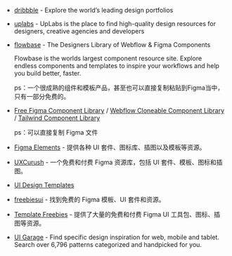 - [dribbble](https://dribbble.com/shots) - Explore the world’s leading design portfolios
- [uplabs](https://www.uplabs.com/) - UpLabs is the place to find high-quality design resources for designers, creative agencies and developers
- [flowbase](https://www.flowbase.co/) - The Designers Library of Webflow & Figma Components

    Flowbase is the worlds largest component resource site. Explore endless components and templates to inspire your workflows and help you build better, faster.

    ps：一个很成熟的组件和模板产品，甚至也可以直接复制粘贴到Figma当中，只有一部分免费的。

- [Free Figma Component Library](https://www.figcomponents.com/) / [Webflow Cloneable Component Library](https://www.flowponent.com/) / [Tailwind Component Library](https://www.tailbits.com/)

    ps：可以直接复制 Figma 文件

- [Figma Elements](https://figmaelements.com/) - 提供各种 UI 套件、图标库、插图以及模板等资源。
- [UXCurush](https://www.uxcrush.com/) - 一个免费和付费 Figma 资源库，包括 UI 套件、模板、图标和插图。
- [UI Design Templates](https://www.uidesigntemplates.com/)
- [freebiesui](https://freebiesui.com/figma-freebies/) - 找到免费的 Figma 模板、UI 套件和资源。
- [Template Freebies](https://www.templatefreebies.com/) - 提供了大量的免费和付费 Figma UI 工具包、图标、插图等资源。
- [UI Garage](https://uigarage.net/) - Find specific design inspiration for web, mobile and tablet. Search over 6,796 patterns categorized and handpicked for you.
